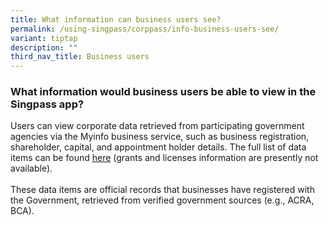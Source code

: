 ```yaml
---
title: What information can business users see?
permalink: /using-singpass/corppass/info-business-users-see/
variant: tiptap
description: ""
third_nav_title: Business users
---
```

<h3>What information would business users be able to view in the Singpass app?</h3>
<p>Users can view corporate data retrieved from participating government
agencies via the Myinfo business service, such as business registration,
shareholder, capital, and appointment holder details. The full list of
data items can be found <a href="https://www.singpass.gov.sg/myinfobusiness/data-items" rel="noopener" target="_blank"><u>here</u></a> (grants
and licenses information are presently not available).&nbsp;
<br>
<br>These data items are official records that businesses have registered
with the Government, retrieved from verified government sources (e.g.,
ACRA, BCA).</p>